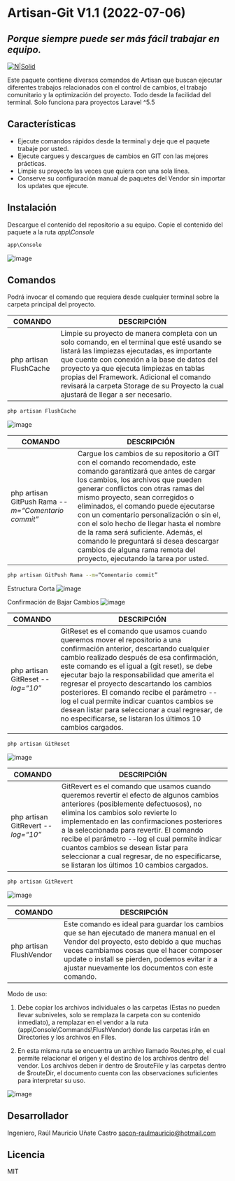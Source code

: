 # Artisan-Git V1.1 (2022-07-06)
## _Porque siempre puede ser más fácil trabajar en equipo._

[![N|Solid](https://i.ibb.co/ZLzQTpm/Firma-Git-Hub.png)](#)

Este paquete contiene diversos comandos de Artisan que buscan ejecutar diferentes trabajos relacionados con el control de cambios, el trabajo comunitario y la optimización del proyecto. Todo desde la facilidad del terminal.
Solo funciona para proyectos Laravel ^5.5

## Características

-	Ejecute comandos rápidos desde la terminal y deje que el paquete trabaje por usted.
-	Ejecute cargues y descargues de cambios en GIT con las mejores prácticas.
-	Limpie su proyecto las veces que quiera con una sola línea.
-	Conserve su configuración manual de paquetes del Vendor sin importar los updates que ejecute.

## Instalación

Descargue el contenido del repositorio a su equipo.
Copie el contenido del paquete a la ruta _app\Console_

```sh
app\Console
```

![image](https://user-images.githubusercontent.com/91748598/169712357-a675d3f6-094f-4434-bcfa-403ca92fb160.png)

## Comandos

Podrá invocar el comando que requiera desde cualquier terminal sobre la carpeta principal del proyecto.

| COMANDO | DESCRIPCIÓN |
| ----------- | ----------- |
| php artisan FlushCache | Limpie su proyecto de manera completa con un solo comando, en el terminal que esté usando se listará las limpiezas ejecutadas, es importante que cuente con conexión a la base de datos del proyecto ya que ejecuta limpiezas en tablas propias del Framework. Adicional el comando revisará la carpeta Storage de su Proyecto la cual ajustará de llegar a ser necesario. |

```sh
php artisan FlushCache
```

![image](https://user-images.githubusercontent.com/91748598/169712866-3866dd82-9b8f-43ac-b7c4-ad6e8e94d03d.png)

| COMANDO | DESCRIPCIÓN |
| ----------- | ----------- |
| php artisan GitPush Rama _--m=“Comentario commit”_ | Cargue los cambios de su repositorio a GIT con el comando recomendado, este comando garantizará que antes de cargar los cambios, los archivos que pueden generar conflictos con otras ramas del mismo proyecto, sean corregidos o eliminados, el comando puede ejecutarse con un comentario personalización o sin el, con el solo hecho de llegar hasta el nombre de la rama será suficiente. Además, el comando le preguntará si desea descargar cambios de alguna rama remota del proyecto, ejecutando la tarea por usted. |

```sh
php artisan GitPush Rama --m=“Comentario commit”
```

Estructura Corta
![image](https://user-images.githubusercontent.com/91748598/169713010-3df69b26-cf19-4414-bf5c-05d23133b6aa.png)

Confirmación de Bajar Cambios
![image](https://user-images.githubusercontent.com/91748598/169713035-8df77098-82f3-4e2b-84f1-2b66a027bf4d.png)


| COMANDO | DESCRIPCIÓN |
| ----------- | ----------- |
| php artisan GitReset _--log=“10”_ | GitReset es el comando que usamos cuando queremos mover el repositorio a una confirmación anterior, descartando cualquier cambio realizado después de esa confirmación, este comando es el igual a (git reset), se debe ejecutar bajo la responsabilidad que amerita el regresar el proyecto descartando los cambios posteriores. El comando recibe el parámetro --log el cual permite indicar cuantos cambios se desean listar para seleccionar a cual regresar, de no especificarse, se listaran los últimos 10 cambios cargados. |

```sh
php artisan GitReset
```

![image](https://user-images.githubusercontent.com/91748598/169713175-16c5f349-f745-4bdb-ab0d-80099eec639f.png)

| COMANDO | DESCRIPCIÓN |
| ----------- | ----------- |
| php artisan GitRevert _--log=“10”_ | GitRevert es el comando que usamos cuando queremos revertir el efecto de algunos cambios anteriores (posiblemente defectuosos), no elimina los cambios solo revierte lo implementado en las confirmaciones posteriores a la seleccionada para revertir. El comando recibe el parámetro --log el cual permite indicar cuantos cambios se desean listar para seleccionar a cual regresar, de no especificarse, se listaran los últimos 10 cambios cargados. |

```sh
php artisan GitRevert
```

![image](https://user-images.githubusercontent.com/91748598/169713225-9d61a55f-a8ab-44eb-ae7b-6b70e7ba2584.png)


| COMANDO | DESCRIPCIÓN |
| ----------- | ----------- |
| php artisan FlushVendor | Este comando es ideal para guardar los cambios que se han ejecutado de manera manual en el Vendor del proyecto, esto debido a que muchas veces cambiamos cosas que el hacer composer update o install se pierden, podemos evitar ir a ajustar nuevamente los documentos con este comando. |

Modo de uso:

1. Debe copiar los archivos individuales o las carpetas (Estas no pueden llevar subniveles, solo se remplaza la carpeta con su contenido inmediato), a remplazar en el vendor a la ruta (app\Console\Commands\FlushVendor) donde las carpetas irán en Directories y los archivos en Files.

2. En esta misma ruta se encuentra un archivo llamado Routes.php, el cual permite relacionar el origen y el destino de los archivos dentro del vendor. Los archivos deben ir dentro de $routeFile y las carpetas dentro de $routeDir, el documento cuenta con las observaciones suficientes para interpretar su uso.

![image](https://user-images.githubusercontent.com/91748598/169713424-75b0b887-a6bb-48a2-845e-dcd5bd4a858d.png)

## Desarrollador

Ingeniero, Raúl Mauricio Uñate Castro
sacon-raulmauricio@hotmail.com

## Licencia
MIT
